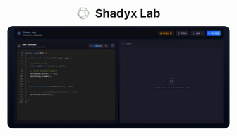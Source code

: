<p align="center">
  <img src="./public/favicon.png" alt="Shadyx Logo" width="30" style="vertical-align: middle;"/>
  <span style="font-size: 26px; font-weight: 700; vertical-align: middle; margin-left: 8px;">
    Shadyx Lab
  </span>
</p>

<p align="center">
  <img src="./public/readmeimg.jpg" alt="Project Banner" width="600" style="border-radius: 12px;"/>
</p>
